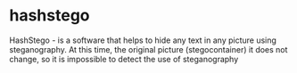 # hashstego
HashStego - is a software that helps to hide any text in any picture using steganography. At this time, the original picture (stegocontainer) it does not change, so it is impossible to detect the use of steganography
